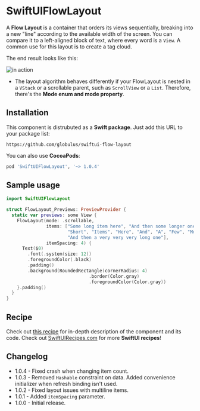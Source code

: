 # SwiftUIFlowLayout

A **Flow Layout** is a container that orders its views sequentially, breaking into a new "line" according to the available width of the screen. You can compare it to a left-aligned block of text, where every word is a `View`. A common use for this layout is to create a tag cloud.

The end result looks like this:

![in action](https://swiftuirecipes.com/user/pages/01.blog/flow-layout-in-swiftui/Screenshot%202020-11-20%20at%2010.54.37.png)

* The layout algorithm behaves differently if your FlowLayout is nested in a `VStack` or a scrollable parent, such as `ScrollView` or a `List`. Therefore, there's the **Mode enum and mode property**.

## Installation

This component is distrubuted as a **Swift package**. Just add this URL to your package list:

```text
https://github.com/globulus/swiftui-flow-layout
```

You can also use **CocoaPods**:

```ruby
pod 'SwiftUIFlowLayout', '~> 1.0.4'
```

## Sample usage

```swift
import SwiftUIFlowLayout

struct FlowLayout_Previews: PreviewProvider {
  static var previews: some View {
    FlowLayout(mode: .scrollable,
               items: ["Some long item here", "And then some longer one",
                       "Short", "Items", "Here", "And", "A", "Few", "More", 
                       "And then a very very very long one"],
               itemSpacing: 4) {
      Text($0)
        .font(.system(size: 12))
        .foregroundColor(.black)
        .padding()
        .background(RoundedRectangle(cornerRadius: 4)
                               .border(Color.gray)
                               .foregroundColor(Color.gray))
    }.padding()
  }
}
```

## Recipe

Check out [this recipe](https://swiftuirecipes.com/blog/flow-layout-in-swiftui) for in-depth description of the component and its code. Check out [SwiftUIRecipes.com](https://swiftuirecipes.com) for more **SwiftUI recipes**!

## Changelog

* 1.0.4 - Fixed crash when changing item count.
* 1.0.3 - Removed `Hashable` constraint on data. Added convenience initializer when refresh binding isn't used.
* 1.0.2 - Fixed layout issues with multiline items.
* 1.0.1 - Added `itemSpacing` parameter.
* 1.0.0 - Initial release.


